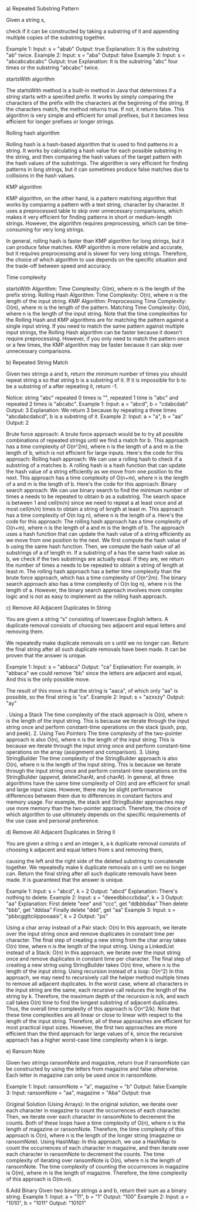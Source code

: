 a) Repeated Substring Pattern

Given a string s, 

check if it can be constructed by taking a substring of it and
appending multiple copies of the substring together.


Example 1:
Input: s = "abab"
Output: true
Explanation: It is the substring "ab" twice.
Example 2:
Input: s = "aba"
Output: false
Example 3:
Input: s = "abcabcabcabc"
Output: true
Explanation: It is the substring "abc" four times or the substring "abcabc"
twice.

startsWith algorithm

The startsWith method is a built-in method in Java that determines if a string starts with a specified prefix. It works by simply comparing the characters of the prefix with the characters at the beginning of the string. If the characters match, the method returns true. If not, it returns false. This algorithm is very simple and efficient for small prefixes, but it becomes less efficient for longer prefixes or longer strings.

Rolling hash algorithm

Rolling hash is a hash-based algorithm that is used to find patterns in a string. It works by calculating a hash value for each possible substring in the string, and then comparing the hash values of the target pattern with the hash values of the substrings. The algorithm is very efficient for finding patterns in long strings, but it can sometimes produce false matches due to collisions in the hash values.

KMP algorithm

KMP algorithm, on the other hand, is a pattern matching algorithm that works by comparing a pattern with a text string, character by character. It uses a preprocessed table to skip over unnecessary comparisons, which makes it very efficient for finding patterns in short or medium-length strings. However, the algorithm requires preprocessing, which can be time-consuming for very long strings.

In general, rolling hash is faster than KMP algorithm for long strings, but it can produce false matches. KMP algorithm is more reliable and accurate, but it requires preprocessing and is slower for very long strings. Therefore, the choice of which algorithm to use depends on the specific situation and the trade-off between speed and accuracy.

Time complexity

startsWith Algorithm:
Time Complexity: O(m), where m is the length of the prefix string.
Rolling Hash Algorithm:
Time Complexity: O(n), where n is the length of the input string.
KMP Algorithm:
Preprocessing Time Complexity: O(m), where m is the length of the pattern.
Matching Time Complexity: O(n), where n is the length of the input string.
Note that the time complexities for the Rolling Hash and KMP algorithms are for matching the pattern against a single input string. If you need to match the same pattern against multiple input strings, the Rolling Hash algorithm can be faster because it doesn't require preprocessing. However, if you only need to match the pattern once or a few times, the KMP algorithm may be faster because it can skip over unnecessary comparisons.














b) Repeated String Match

Given two strings a and b, return the minimum number of times you should
repeat string a so that string b is a
substring of it. If it is impossible for b to be a substring of a after repeating it,
return -1.

Notice: string "abc" repeated 0 times is "", repeated 1 time is "abc" and
repeated 2 times is "abcabc".
Example 1:
Input: a = "abcd", b = "cdabcdab"
Output: 3
Explanation: We return 3 because by repeating a three times "abcdabcdabcd",
b is a substring of
it.
Example 2:
Input: a = "a", b = "aa"
Output: 2




Brute force approach: A brute force approach would be to try all possible combinations of repeated strings until we find a match for b. This approach has a time complexity of O(n^2m), where n is the length of a and m is the length of b, which is not efficient for large inputs. Here's the code for this approach:
Rolling hash approach: We can use a rolling hash to check if a substring of a matches b. A rolling hash is a hash function that can update the hash value of a string efficiently as we move from one position to the next. This approach has a time complexity of O(n+m), where n is the length of a and m is the length of b. Here's the code for this approach:
Binary search approach: We can use binary search to find the minimum number of times a needs to be repeated to obtain b as a substring. The search space is between 1 and ceil(m/n) since we need to repeat a at least once and at most ceil(m/n) times to obtain a string of length at least m. This approach has a time complexity of O(n log n), where n is the length of a. Here's the code for this approach:
The rolling hash approach has a time complexity of O(n+m), where n is the length of a and m is the length of b. The approach uses a hash function that can update the hash value of a string efficiently as we move from one position to the next. We first compute the hash value of b using the same hash function. Then, we compute the hash value of all substrings of a of length m. If a substring of a has the same hash value as b, we check if the two substrings are actually equal. If they are, we return the number of times a needs to be repeated to obtain a string of length at least m.
The rolling hash approach has a better time complexity than the brute force approach, which has a time complexity of O(n^2m). The binary search approach also has a time complexity of O(n log n), where n is the length of a. However, the binary search approach involves more complex logic and is not as easy to implement as the rolling hash approach.




























c) Remove All Adjacent Duplicates In String

You are given a string “s” consisting of lowercase English letters. A duplicate
removal consists of choosing two adjacent and equal letters and removing them. 

We repeatedly make duplicate removals on s until we no longer can.
Return the final string after all such duplicate removals have been made. 
It can be proven that the answer is unique.


Example 1:
Input: s = "abbaca"
Output: "ca"
Explanation:
For example,
 in "abbaca" we could remove "bb" since the letters are adjacent and equal,
 And this is the only possible move. 

The result of this move is that the string is "aaca", of which only "aa" is possible, 
so the final string is "ca".
Example 2:
Input: s = "azxxzy"
Output: "ay"

. Using a Stack
The time complexity of the stack approach is O(n), where n is the length of the input string. This is because we iterate through the input string once and perform constant-time operations on the stack (push, pop, and peek).
2. Using Two Pointers
The time complexity of the two-pointer approach is also O(n), where n is the length of the input string. This is because we iterate through the input string once and perform constant-time operations on the array (assignment and comparison).
3. Using StringBuilder
The time complexity of the StringBuilder approach is also O(n), where n is the length of the input string. This is because we iterate through the input string once and perform constant-time operations on the StringBuilder (append, deleteCharAt, and charAt).
In general, all three algorithms have the same time complexity of O(n) and are efficient for small and large input sizes. However, there may be slight performance differences between them due to differences in constant factors and memory usage. For example, the stack and StringBuilder approaches may use more memory than the two-pointer approach. Therefore, the choice of which algorithm to use ultimately depends on the specific requirements of the use case and personal preference.





































d) Remove All Adjacent Duplicates in String II

You are given a string s and an integer k, a k duplicate removal consists of
choosing k adjacent and equal letters from s and removing them, 

causing the left and the right side of the deleted substring to concatenate together.
We repeatedly make k duplicate removals on s until we no longer can.
Return the final string after all such duplicate removals have been made. 
It is guaranteed that the answer is unique.

Example 1:
Input: s = "abcd", k = 2
Output: "abcd"
Explanation: There's nothing to delete.
Example 2:
Input: s = "deeedbbcccbdaa", k = 3
Output: "aa"
Explanation:
First delete "eee" and "ccc", get "ddbbbdaa"
Then delete "bbb", get "dddaa"
Finally delete "ddd", get "aa"
Example 3:
Input: s = "pbbcggttciiippooaais", k = 2
Output: "ps"


Using a char array instead of a Pair stack: O(n)
In this approach, we iterate over the input string once and remove duplicates in constant time per character. The final step of creating a new string from the char array takes O(n) time, where n is the length of the input string.
Using a LinkedList instead of a Stack: O(n)
In this approach, we iterate over the input string once and remove duplicates in constant time per character. The final step of creating a new string using StringBuilder takes O(n) time, where n is the length of the input string.
Using recursion instead of a loop: O(n^2)
In this approach, we may need to recursively call the helper method multiple times to remove all adjacent duplicates. In the worst case, where all characters in the input string are the same, each recursive call reduces the length of the string by k. Therefore, the maximum depth of the recursion is n/k, and each call takes O(n) time to find the longest substring of adjacent duplicates. Thus, the overall time complexity of this approach is O(n^2/k).
Note that these time complexities are all linear or close to linear with respect to the length of the input string. Therefore, all of these approaches are efficient for most practical input sizes. However, the first two approaches are more efficient than the third approach for large values of k, since the recursive approach has a higher worst-case time complexity when k is large.































e) Ransom Note

Given two strings ransomNote and magazine, return true if ransomNote can
be constructed by using the letters from magazine and false otherwise.
Each letter in magazine can only be used once in ransomNote.

Example 1:
Input: ransomNote = "a", magazine = "b"
Output: false
Example 3:
Input: ransomNote = "aa", magazine = "Aba"
Output: true







Original Solution (Using Arrays):
In the original solution, we iterate over each character in magazine to count the occurrences of each character. Then, we iterate over each character in ransomNote to decrement the counts. Both of these loops have a time complexity of O(n), where n is the length of magazine or ransomNote. Therefore, the time complexity of this approach is O(n), where n is the length of the longer string (magazine or ransomNote).
Using HashMap:
In this approach, we use a HashMap to count the occurrences of each character in magazine, and then iterate over each character in ransomNote to decrement the counts. The time complexity of iterating over ransomNote is O(n), where n is the length of ransomNote. The time complexity of counting the occurrences in magazine is O(m), where m is the length of magazine. Therefore, the time complexity of this approach is O(m+n).


























6.Add Binary
Given two binary strings a and b, return their sum as a binary string.
Example 1:
Input: a = "11", b = "1"
Output: "100"
Example 2:
Input: a = "1010", b = "1011"
Output: "10101"













































